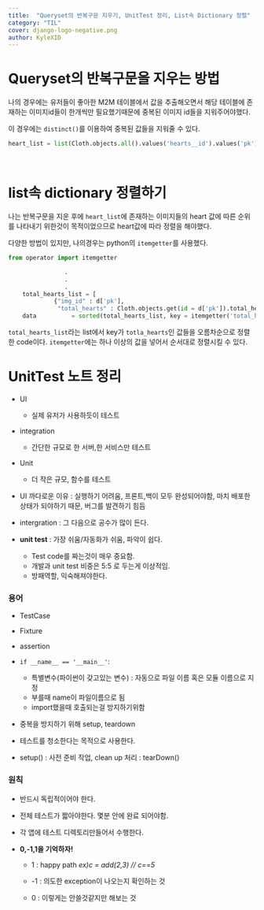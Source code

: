 ```yaml
---
title:  "Queryset의 반복구문 지우기, UnitTest 정리, List속 Dictionary 정렬"
category: "TIL"
cover: django-logo-negative.png
author: KyleXID
---
```


# Queryset의 반복구문을 지우는 방법

나의 경우에는 유저들이 좋아한 M2M 테이블에서 값을 추출해오면서 해당 테이블에 존재하는 이미지id들이 한개씩만 필요했기때문에 중복된 이미지 id들을 지워주어야했다.  

이 경우에는 `distinct()`를 이용하여 중복된 값들을 지워줄 수 있다.

```python
heart_list = list(Cloth.objects.all().values('hearts__id').values('pk').distinct())
```

<br/>

# list속 dictionary 정렬하기

나는 반복구문을 지운 후에 `heart_list`에 존재하는 이미지들의 heart 값에 따른 순위를 나타내기 위한것이 목적이었으므로 heart값에 따라 정렬을 해야했다.  

다양한 방법이 있지만, 나의경우는 python의 `itemgetter`를 사용했다.
```python
from operator import itemgetter

                .
                .
                .
    total_hearts_list = [
			 {"img_id" : d['pk'],
			  "total_hearts" : Cloth.objects.get(id = d['pk']).total_hearts} for d in hearts_list]
    data	      = sorted(total_hearts_list, key = itemgetter('total_hearts'))
```

`total_hearts_list`라는 list에서 key가 `totla_hearts`인 값들을 오름차순으로 정렬한 code이다.
`itemgetter`에는 하나 이상의 값을 넣어서 순서대로 정렬시킬 수 있다.


# UnitTest 노트 정리

- UI
  - 실제 유저가 사용하듯이 테스트
- integration
  - 간단한 규모로 한 서버,한 서비스만 테스트
- Unit
  - 더 작은 규모, 함수를 테스트

- UI 까다로운 이유 : 실행하기 어려움, 프론트,백이 모두 완성되어야함, 마치 배포한 상태가 되야하기 때문, 버그를 발견하기 힘듬

- intergration : 그 다음으로 공수가 많이 든다.

- **unit test** : 가장 쉬움/자동화가 쉬움, 파악이 쉽다.
  - Test code를 짜는것이 매우 중요함.
  - 개발과 unit test 비중은 5:5 로 두는게 이상적임.
  - 방패역할, 익숙해져야한다.

### 용어

- TestCase
- Fixture
- assertion

- `if __name__ == '__main__'`:
  - 특별변수(파이썬이 갖고있는 변수) : 자동으로 파일 이름 혹은 모듈 이름으로 지정
  - 부를때 name이 파일이름으로 됨
  - import했을때 호출되는걸 방지하기위함
- 중복을 방지하기 위해 setup, teardown
- 테스트를 청소한다는 목적으로 사용한다.
- setup() : 사전 준비 작업, clean up 처리 :  tearDown()

### 원칙
- 반드시 독립적이어야 한다.
- 전체 테스트가 짧아야한다. 몇분 안에 완료 되어야함.
- 각 앱에 테스트 디렉토리만들어서 수행한다.

- **0,-1,1을 기억하자!**  
  - 1 : happy path *ex)c = add(2,3) // c==5*

  - -1 : 의도한 exception이 나오는지 확인하는 것  

  - 0 : 이렇게는 안쓸것같지만 해보는 것 
